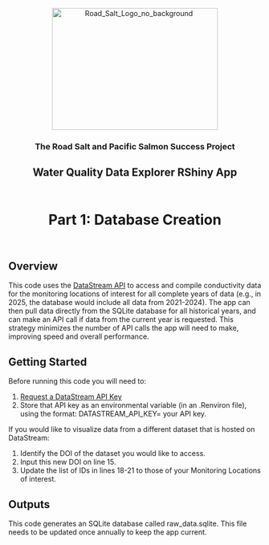 <p align="center">
<img width="330" height="243" alt="Road_Salt_Logo_no_background" src="https://github.com/user-attachments/assets/ce0bc499-e2bb-44fa-aa2b-e190f03c90b6" />
</p>
<h3 align="center">The Road Salt and Pacific Salmon Success Project</h3>
<h2 align="center">
  <a>Water Quality Data Explorer RShiny App</a>
  <br><br>
</h2>
<h1 align="center">
  <a>Part 1: Database Creation</a>
  <br><br>
</h1>
<h2>Overview</h2>
<p>
This code uses the <a href="https://github.com/datastreamapp/api-docs">DataStream API</a> to access and compile conductivity data for the monitoring locations of interest for all complete years of data (e.g., in 2025, the database would include all data from 2021-2024). The app can then pull data directly from the SQLite database for all historical years, and can make an API call if data from the current year is requested. This strategy minimizes the number of API calls the app will need to make, improving speed and overall performance. 
</p>
<h2>Getting Started</h2>
<p>
Before running this code you will need to:

  1. <a href="https://docs.google.com/forms/d/1SjPVeblz2QFaghpiBZPZKOVNKXgw5UMnAtJLJS1tQYI/viewform?edit_requested=true">Request a DataStream API Key</a>
  2. Store that API key as an environmental variable (in an .Renviron file), using the format: DATASTREAM_API_KEY= your API key.

If you would like to visualize data from a different dataset that is hosted on DataStream:

  1. Identify the DOI of the dataset you would like to access.
  2. Input this new DOI on line 15.
  3. Update the list of IDs in lines 18-21 to those of your Monitoring Locations of interest. 
</p>
<h2>Outputs</h2>
<p>
This code generates an SQLite database called raw_data.sqlite. This file needs to be updated once annually to keep the app current. 

